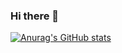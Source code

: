 ### Hi there 👋
[![Anurag's GitHub stats](https://github-readme-stats.vercel.app/api?username=zhouqiaoyu)](https://github.com/anuraghazra/github-readme-stats)
<!--
**zhouqiaoyu/zhouqiaoyu** is a ✨ _special_ ✨ repository because its `README.md` (this file) appears on your GitHub profile.

Here are some ideas to get you started:

- 🔭 I’m currently working on ...
- 🌱 I’m currently learning ...
- 👯 I’m looking to collaborate on ...
- 🤔 I’m looking for help with ...
- 💬 Ask me about ...
- 📫 How to reach me: ...
- 😄 Pronouns: ...
- ⚡ Fun fact: ...
-->

